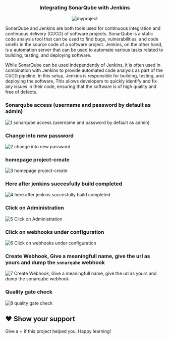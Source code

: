 <div align="center">

### Integrating SonarQube with Jenkins

![myproject](https://user-images.githubusercontent.com/58173938/206842934-179f422c-fc4f-4e5c-96ae-71ddeefe3d1f.png)

</div>

SonarQube and Jenkins are both tools used for continuous integration and continuous delivery (CI/CD) of software projects. SonarQube is a static code analysis tool that can be used to find bugs, vulnerabilities, and code smells in the source code of a software project. Jenkins, on the other hand, is a automation server that can be used to automate various tasks related to building, testing, and deploying software.

While SonarQube can be used independently of Jenkins, it is often used in combination with Jenkins to provide automated code analysis as part of the CI/CD pipeline. In this setup, Jenkins is responsible for building, testing, and deploying the software, This allows developers to quickly identify and fix any issues in their code, ensuring that the software is of high quality and free of defects.

### Sonarqube access (username and password by default as admin)

![1 sonarqube access (username and password by default as admin)](https://user-images.githubusercontent.com/58173938/206843031-b68f6614-6842-4ded-ae59-0c824bf523ea.png)

### Change into new password

![2 change into new password](https://user-images.githubusercontent.com/58173938/206843077-c359c2e7-c291-4012-a2ce-f7f9e96026d4.png)

### homepage project-create

![3 homepage project-create](https://user-images.githubusercontent.com/58173938/206843098-d0ed3ba6-507f-43e7-95dd-536a6af3173d.png)

### Here after jenkins succesfully build completed

![4 here after jenkins succesfully build completed](https://user-images.githubusercontent.com/58173938/206843149-14db3962-a566-4d56-89a7-5ee6f52f01f7.png)

### Click on Administration

![5 Click on Administration](https://user-images.githubusercontent.com/58173938/206843182-19ff7842-8c16-4fe9-92e1-680e619240a3.png)

### Click on webhooks under configuration

![6 Click on webhooks under configuration](https://user-images.githubusercontent.com/58173938/206843218-4b06d83f-1ae7-4488-a9d4-7bcb0032f884.png)


### Create Webhook, Give a meaningfull name, give the url as yours and dump the `sonarqube` webhook

![7 Create Webhook, Give a meaningfull name, give the url as yours and dump the `sonarqube` webhook](https://user-images.githubusercontent.com/58173938/206844561-650e26a5-6932-4acf-80bc-4a4f1cb8d772.png)

### Quality gate check

![8 quality gate check](https://user-images.githubusercontent.com/58173938/206844642-a3481ba3-9f3a-4d89-bf01-d19ca107ba51.png)


## ❤ Show your support

Give a ⭐️ if this project helped you, Happy learning!


